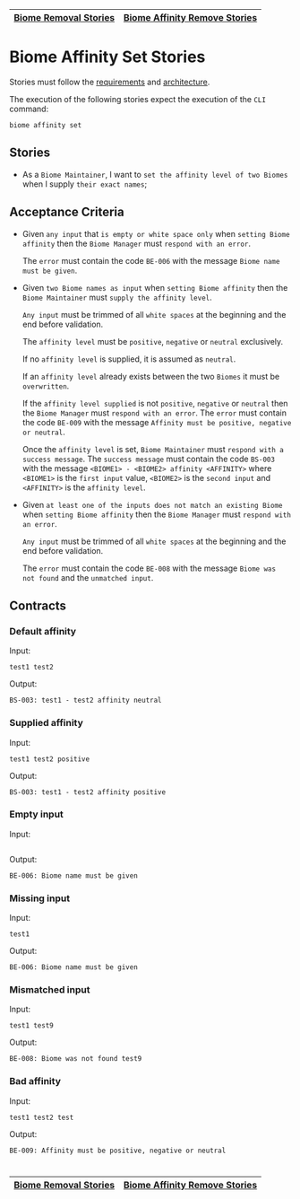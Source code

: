 | [Biome Removal Stories](removal.md) | [Biome Affinity Remove Stories](affinity_remove.md) |
| ----------------------------------- | --------------------------------------------------- |

# Biome Affinity Set Stories

Stories must follow the [requirements](../../requirements/definitions/biome_definition.md) and [architecture](../../architecture/README.md).

The execution of the following stories expect the execution of the `CLI` command:

```
biome affinity set
```

## Stories

- As a `Biome Maintainer`, I want to `set the affinity level of two Biomes` when I supply `their exact names`;

## Acceptance Criteria

- Given `any input` that `is empty or white space only` when `setting Biome affinity` then the `Biome Manager` must `respond with an error`.

  The `error` must contain the code `BE-006` with the message `Biome name must be given`.

- Given `two Biome names as input` when `setting Biome affinity` then the `Biome Maintainer` must `supply the affinity level`.

  `Any input` must be trimmed of all `white spaces` at the beginning and the end before validation.

  The `affinity level` must be `positive`, `negative` or `neutral` exclusively.

  If no `affinity level` is supplied, it is assumed as `neutral`.

  If an `affinity level` already exists between the two `Biomes` it must be `overwritten`.

  If the `affinity level supplied` is not `positive`, `negative` or `neutral` then the `Biome Manager` must `respond with an error`. The `error` must contain the code `BE-009` with the message `Affinity must be positive, negative or neutral`.

  Once the `affinity level` is set, `Biome Maintainer` must `respond with a success message`. The `success message` must contain the code `BS-003` with the message `<BIOME1> - <BIOME2> affinity <AFFINITY>` where `<BIOME1>` is the `first input` value, `<BIOME2>` is the `second input` and `<AFFINITY>` is the `affinity level`.

- Given `at least one of the inputs does not match an existing Biome` when `setting Biome affinity` then the `Biome Manager` must `respond with an error`.

  `Any input` must be trimmed of all `white spaces` at the beginning and the end before validation.

  The `error` must contain the code `BE-008` with the message `Biome was not found` and the `unmatched input`.

## Contracts

### Default affinity

Input:

```
test1 test2
```

Output:

```
BS-003: test1 - test2 affinity neutral
```

### Supplied affinity

Input:

```
test1 test2 positive
```

Output:

```
BS-003: test1 - test2 affinity positive
```

### Empty input

Input:

```

```

Output:

```
BE-006: Biome name must be given
```

### Missing input

Input:

```
test1
```

Output:

```
BE-006: Biome name must be given
```

### Mismatched input

Input:

```
test1 test9
```

Output:

```
BE-008: Biome was not found test9
```

### Bad affinity

Input:

```
test1 test2 test
```

Output:

```
BE-009: Affinity must be positive, negative or neutral
```

#

| [Biome Removal Stories](removal.md) | [Biome Affinity Remove Stories](affinity_remove.md) |
| ----------------------------------- | --------------------------------------------------- |

